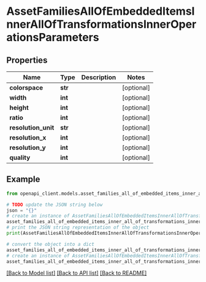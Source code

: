 # AssetFamiliesAllOfEmbeddedItemsInnerAllOfTransformationsInnerOperationsParameters


## Properties

Name | Type | Description | Notes
------------ | ------------- | ------------- | -------------
**colorspace** | **str** |  | [optional] 
**width** | **int** |  | [optional] 
**height** | **int** |  | [optional] 
**ratio** | **int** |  | [optional] 
**resolution_unit** | **str** |  | [optional] 
**resolution_x** | **int** |  | [optional] 
**resolution_y** | **int** |  | [optional] 
**quality** | **int** |  | [optional] 

## Example

```python
from openapi_client.models.asset_families_all_of_embedded_items_inner_all_of_transformations_inner_operations_parameters import AssetFamiliesAllOfEmbeddedItemsInnerAllOfTransformationsInnerOperationsParameters

# TODO update the JSON string below
json = "{}"
# create an instance of AssetFamiliesAllOfEmbeddedItemsInnerAllOfTransformationsInnerOperationsParameters from a JSON string
asset_families_all_of_embedded_items_inner_all_of_transformations_inner_operations_parameters_instance = AssetFamiliesAllOfEmbeddedItemsInnerAllOfTransformationsInnerOperationsParameters.from_json(json)
# print the JSON string representation of the object
print(AssetFamiliesAllOfEmbeddedItemsInnerAllOfTransformationsInnerOperationsParameters.to_json())

# convert the object into a dict
asset_families_all_of_embedded_items_inner_all_of_transformations_inner_operations_parameters_dict = asset_families_all_of_embedded_items_inner_all_of_transformations_inner_operations_parameters_instance.to_dict()
# create an instance of AssetFamiliesAllOfEmbeddedItemsInnerAllOfTransformationsInnerOperationsParameters from a dict
asset_families_all_of_embedded_items_inner_all_of_transformations_inner_operations_parameters_from_dict = AssetFamiliesAllOfEmbeddedItemsInnerAllOfTransformationsInnerOperationsParameters.from_dict(asset_families_all_of_embedded_items_inner_all_of_transformations_inner_operations_parameters_dict)
```
[[Back to Model list]](../README.md#documentation-for-models) [[Back to API list]](../README.md#documentation-for-api-endpoints) [[Back to README]](../README.md)


